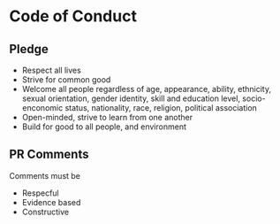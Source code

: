 # Code of Conduct

## Pledge
* Respect all lives
* Strive for common good
* Welcome all people regardless of age, appearance, ability, ethnicity, sexual orientation, gender identity, skill and education level, socio-enconomic status, nationality, race, religion, political association   
* Open-minded, strive to learn from one another
* Build for good to all people, and environment

## PR Comments
Comments must be
* Respecful
* Evidence based
* Constructive
